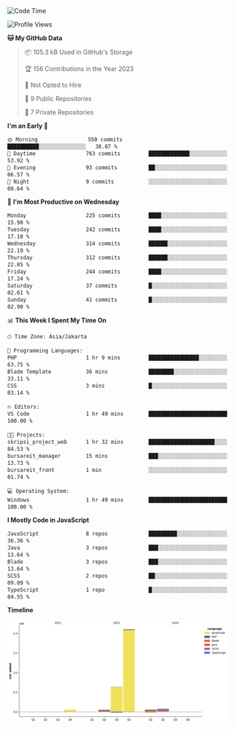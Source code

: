 <!--START_SECTION:waka-->
![Code Time](http://img.shields.io/badge/Code%20Time-114%20hrs%2051%20mins-blue)

![Profile Views](http://img.shields.io/badge/Profile%20Views-0-blue)

**🐱 My GitHub Data** 

> 📦 105.3 kB Used in GitHub's Storage 
 > 
> 🏆 156 Contributions in the Year 2023
 > 
> 🚫 Not Opted to Hire
 > 
> 📜 9 Public Repositories 
 > 
> 🔑 7 Private Repositories 
 > 
**I'm an Early 🐤** 

```text
🌞 Morning                550 commits         ██████████░░░░░░░░░░░░░░░   38.87 % 
🌆 Daytime                763 commits         █████████████░░░░░░░░░░░░   53.92 % 
🌃 Evening                93 commits          ██░░░░░░░░░░░░░░░░░░░░░░░   06.57 % 
🌙 Night                  9 commits           ░░░░░░░░░░░░░░░░░░░░░░░░░   00.64 % 
```
📅 **I'm Most Productive on Wednesday** 

```text
Monday                   225 commits         ████░░░░░░░░░░░░░░░░░░░░░   15.90 % 
Tuesday                  242 commits         ████░░░░░░░░░░░░░░░░░░░░░   17.10 % 
Wednesday                314 commits         ██████░░░░░░░░░░░░░░░░░░░   22.19 % 
Thursday                 312 commits         ██████░░░░░░░░░░░░░░░░░░░   22.05 % 
Friday                   244 commits         ████░░░░░░░░░░░░░░░░░░░░░   17.24 % 
Saturday                 37 commits          █░░░░░░░░░░░░░░░░░░░░░░░░   02.61 % 
Sunday                   41 commits          █░░░░░░░░░░░░░░░░░░░░░░░░   02.90 % 
```


📊 **This Week I Spent My Time On** 

```text
🕑︎ Time Zone: Asia/Jakarta

💬 Programming Languages: 
PHP                      1 hr 9 mins         ████████████████░░░░░░░░░   63.75 % 
Blade Template           36 mins             ████████░░░░░░░░░░░░░░░░░   33.11 % 
CSS                      3 mins              █░░░░░░░░░░░░░░░░░░░░░░░░   03.14 % 

🔥 Editors: 
VS Code                  1 hr 49 mins        █████████████████████████   100.00 % 

🐱‍💻 Projects: 
skripsi_project_web      1 hr 32 mins        █████████████████████░░░░   84.53 % 
bursareit_manager        15 mins             ███░░░░░░░░░░░░░░░░░░░░░░   13.73 % 
bursareit_front          1 min               ░░░░░░░░░░░░░░░░░░░░░░░░░   01.74 % 

💻 Operating System: 
Windows                  1 hr 49 mins        █████████████████████████   100.00 % 
```

**I Mostly Code in JavaScript** 

```text
JavaScript               8 repos             █████████░░░░░░░░░░░░░░░░   36.36 % 
Java                     3 repos             ███░░░░░░░░░░░░░░░░░░░░░░   13.64 % 
Blade                    3 repos             ███░░░░░░░░░░░░░░░░░░░░░░   13.64 % 
SCSS                     2 repos             ██░░░░░░░░░░░░░░░░░░░░░░░   09.09 % 
TypeScript               1 repo              █░░░░░░░░░░░░░░░░░░░░░░░░   04.55 % 
```



**Timeline**

![Lines of Code chart](https://raw.githubusercontent.com/brstreet2/brstreet2/main/assets/bar_graph.png)


<!--END_SECTION:waka-->

